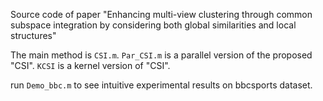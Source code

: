 Source code of paper "Enhancing multi-view clustering through common subspace integration by considering both global similarities and local structures"

The main method is ``CSI.m``. ``Par_CSI.m`` is a parallel version of the proposed "CSI".
``KCSI`` is a kernel version of "CSI".


run ``Demo_bbc.m`` to see intuitive experimental results on bbcsports dataset.
